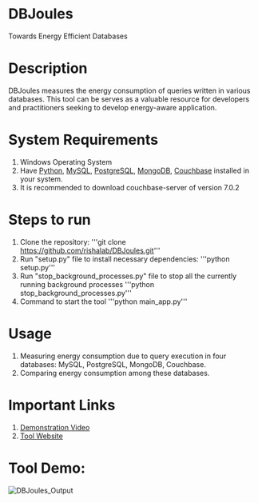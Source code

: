 # DBJoules

Towards Energy Efficient Databases

# Description

DBJoules measures the energy consumption of queries written in various databases. This tool can be serves as a valuable resource for developers and practitioners seeking to develop energy-aware application.

# System Requirements

1. Windows Operating System</li>
2. Have <a href="https://www.python.org/downloads/">Python</a>, <a href="https://dev.mysql.com/downloads/installer/">MySQL</a>, <a href="https://www.postgresql.org/download/">PostgreSQL</a>, <a href="https://www.mongodb.com/try/download/community">MongoDB</a>, <a href="https://www.couchbase.com/downloads/?family=couchbase-server">Couchbase</a> installed in your system.</li>
3. It is recommended to download couchbase-server of version 7.0.2</li>

# Steps to run

1. Clone the repository: '''git clone https://github.com/rishalab/DBJoules.git'''
2. Run "setup.py" file to install necessary dependencies: '''python setup.py'''
3. Run "stop_background_processes.py" file to stop all the currently running background processes '''python stop_background_processes.py'''
4. Command to start the tool '''python main_app.py'''

# Usage

1. Measuring energy consumption due to query execution in four databases: MySQL, PostgreSQL, MongoDB, Couchbase.
2. Comparing energy consumption among these databases.

# Important Links

1. [Demonstration Video](https://www.youtube.com/watch?v=hP4pWJ4AKxE)
2. [Tool Website](https://rishalab.github.io/DBJoules/)


# Tool Demo:
![DBJoules_Output](https://github.com/rishalab/DBJoules/assets/91315524/c5149281-1e89-4ec5-a0a3-0e69bbe9d63a)
